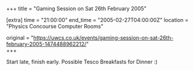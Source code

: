 +++
title = "Gaming Session on Sat 26th February 2005"

[extra]
time = "21:00:00"
end_time = "2005-02-27T04:00:00Z"
location = "Physics Concourse Computer Rooms"

original = "https://uwcs.co.uk/events/gaming-session-on-sat-26th-february-2005-1474488962212/"    
+++

Start late, finish early.  Possible Tesco Breakfasts for Dinner :)


